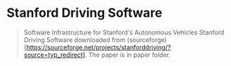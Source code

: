# Stanford Driving Software
> Software Infrastructure for Stanford's Autonomous Vehicles
Stanford Driving Software downloaded from (sourceforge)[https://sourceforge.net/projects/stanforddriving/?source=typ_redirect]. The paper is in paper folder. 
